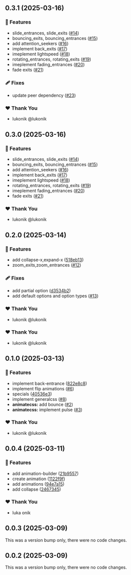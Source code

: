 ## 0.3.1 (2025-03-16)

### 🚀 Features

- slide_entrances, slide_exits ([#14](https://github.com/ngverse/animate/pull/14))
- bouncing_exits, bouncing_entrances ([#15](https://github.com/ngverse/animate/pull/15))
- add attention_seekers ([#16](https://github.com/ngverse/animate/pull/16))
- implement back_exits ([#17](https://github.com/ngverse/animate/pull/17))
- imeplement lightspeed ([#18](https://github.com/ngverse/animate/pull/18))
- rotating_entrances, rotating_exits ([#19](https://github.com/ngverse/animate/pull/19))
- imeplement fading_entrances ([#20](https://github.com/ngverse/animate/pull/20))
- fade exits ([#21](https://github.com/ngverse/animate/pull/21))

### 🩹 Fixes

- update peer dependency ([#23](https://github.com/ngverse/animate/pull/23))

### ❤️ Thank You

- lukonik @lukonik

## 0.3.0 (2025-03-16)

### 🚀 Features

- slide_entrances, slide_exits ([#14](https://github.com/ngverse/animate/pull/14))
- bouncing_exits, bouncing_entrances ([#15](https://github.com/ngverse/animate/pull/15))
- add attention_seekers ([#16](https://github.com/ngverse/animate/pull/16))
- implement back_exits ([#17](https://github.com/ngverse/animate/pull/17))
- imeplement lightspeed ([#18](https://github.com/ngverse/animate/pull/18))
- rotating_entrances, rotating_exits ([#19](https://github.com/ngverse/animate/pull/19))
- imeplement fading_entrances ([#20](https://github.com/ngverse/animate/pull/20))
- fade exits ([#21](https://github.com/ngverse/animate/pull/21))

### ❤️ Thank You

- lukonik @lukonik

## 0.2.0 (2025-03-14)

### 🚀 Features

- add collapse-x,expand-x ([518eb13](https://github.com/ngverse/animate/commit/518eb13))
- zoom_exits,zoom_entrances ([#12](https://github.com/ngverse/animate/pull/12))

### 🩹 Fixes

- add partial option ([d3534b2](https://github.com/ngverse/animate/commit/d3534b2))
- add default options and option types ([#13](https://github.com/ngverse/animate/pull/13))

### ❤️ Thank You

- lukonik @lukonik

### ❤️ Thank You

- lukonik @lukonik

## 0.1.0 (2025-03-13)

### 🚀 Features

- implement back-entrance ([822e8c8](https://github.com/ngverse/animate/commit/822e8c8))
- implement flip animations ([#6](https://github.com/ngverse/animate/pull/6))
- specials ([40536e3](https://github.com/ngverse/animate/commit/40536e3))
- implement generalcss ([#8](https://github.com/ngverse/animate/pull/8))
- **animatecss:** add bounce ([#2](https://github.com/ngverse/animate/pull/2))
- **animatecss:** implement pulse ([#3](https://github.com/ngverse/animate/pull/3))

### ❤️ Thank You

- lukonik @lukonik

## 0.0.4 (2025-03-11)

### 🚀 Features

- add animation-builder ([21b9557](https://github.com/ngverse/motion/commit/21b9557))
- create animation ([1122f9f](https://github.com/ngverse/motion/commit/1122f9f))
- add animations ([94e7a15](https://github.com/ngverse/motion/commit/94e7a15))
- add collapse ([2467345](https://github.com/ngverse/motion/commit/2467345))

### ❤️ Thank You

- luka onik

## 0.0.3 (2025-03-09)

This was a version bump only, there were no code changes.

## 0.0.2 (2025-03-09)

This was a version bump only, there were no code changes.

